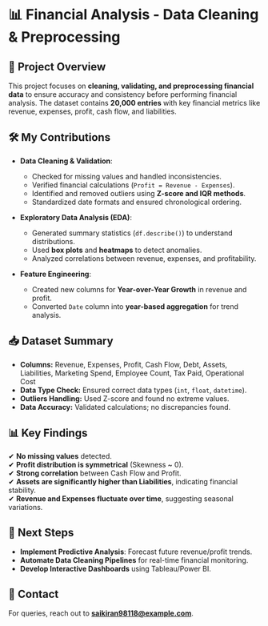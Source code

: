 # 📊 Financial Analysis - Data Cleaning & Preprocessing  

## 📌 Project Overview  
This project focuses on **cleaning, validating, and preprocessing financial data** to ensure accuracy and consistency before performing financial analysis. The dataset contains **20,000 entries** with key financial metrics like revenue, expenses, profit, cash flow, and liabilities.  

## 🛠️ My Contributions  
- **Data Cleaning & Validation**:  
  - Checked for missing values and handled inconsistencies.  
  - Verified financial calculations (`Profit = Revenue - Expenses`).  
  - Identified and removed outliers using **Z-score and IQR methods**.  
  - Standardized date formats and ensured chronological ordering.  

- **Exploratory Data Analysis (EDA)**:  
  - Generated summary statistics (`df.describe()`) to understand distributions.  
  - Used **box plots** and **heatmaps** to detect anomalies.  
  - Analyzed correlations between revenue, expenses, and profitability.  

- **Feature Engineering**:  
  - Created new columns for **Year-over-Year Growth** in revenue and profit.  
  - Converted `Date` column into **year-based aggregation** for trend analysis.  

## 📥 Dataset Summary  
- **Columns:** Revenue, Expenses, Profit, Cash Flow, Debt, Assets, Liabilities, Marketing Spend, Employee Count, Tax Paid, Operational Cost  
- **Data Type Check:** Ensured correct data types (`int`, `float`, `datetime`).  
- **Outliers Handling:** Used Z-score and found no extreme values.  
- **Data Accuracy:** Validated calculations; no discrepancies found.  

## 📊 Key Findings  
✔ **No missing values** detected.  
✔ **Profit distribution is symmetrical** (Skewness ~ 0).  
✔ **Strong correlation** between Cash Flow and Profit.  
✔ **Assets are significantly higher than Liabilities**, indicating financial stability.  
✔ **Revenue and Expenses fluctuate over time**, suggesting seasonal variations.  

## 📜 Next Steps  
- **Implement Predictive Analysis**: Forecast future revenue/profit trends.  
- **Automate Data Cleaning Pipelines** for real-time financial monitoring.  
- **Develop Interactive Dashboards** using Tableau/Power BI.  

## 📧 Contact  
For queries, reach out to **saikiran98118@example.com**.  
